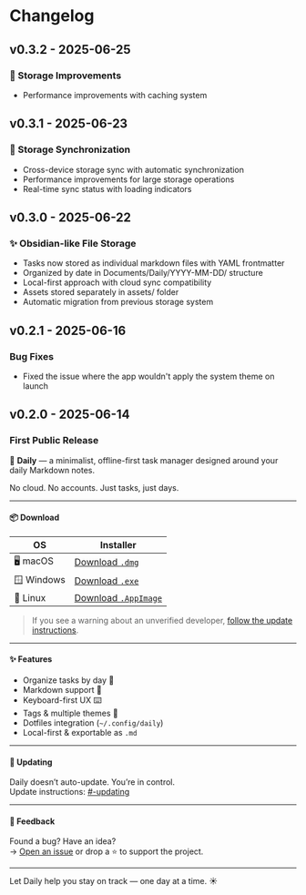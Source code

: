 # Changelog

## v0.3.2 - 2025-06-25

### 🔄 Storage Improvements
- Performance improvements with caching system


## v0.3.1 - 2025-06-23

### 🔄 Storage Synchronization
- Cross-device storage sync with automatic synchronization
- Performance improvements for large storage operations
- Real-time sync status with loading indicators

## v0.3.0 - 2025-06-22

### ✨ Obsidian-like File Storage
- Tasks now stored as individual markdown files with YAML frontmatter
- Organized by date in Documents/Daily/YYYY-MM-DD/ structure
- Local-first approach with cloud sync compatibility
- Assets stored separately in assets/ folder
- Automatic migration from previous storage system

## v0.2.1 - 2025-06-16

### Bug Fixes
- Fixed the issue where the app wouldn't apply the system theme on launch


## v0.2.0 - 2025-06-14

### First Public Release

🚀 **Daily** — a minimalist, offline-first task manager designed around your daily Markdown notes.

No cloud. No accounts. Just tasks, just days.

---

#### 📦 Download

| OS      | Installer                                              |
|---------|---------------------------------------------------------|
| 🖥 macOS | [Download `.dmg`](https://github.com/scheron/Daily/releases/download/v0.2.0/Daily-0.2.0.dmg) |
| 🪟 Windows | [Download `.exe`](https://github.com/scheron/Daily/releases/download/v0.2.0/Daily-0.2.0.exe)       |
| 🐧 Linux  | [Download `.AppImage`](https://github.com/scheron/Daily/releases/download/v0.2.0/Daily-0.2.0.AppImage) |

> If you see a warning about an unverified developer, [follow the update instructions](https://github.com/scheron/Daily#-updating).

---

#### ✨ Features

- Organize tasks by day 📅
- Markdown support 📝
- Keyboard-first UX ⌨️
- Tags & multiple themes 🎨
- Dotfiles integration (`~/.config/daily`)
- Local-first & exportable as `.md`

---

#### 🔄 Updating

Daily doesn’t auto-update. You’re in control.  
Update instructions: [#-updating](https://github.com/scheron/Daily#-updating)

---

#### 💬 Feedback

Found a bug? Have an idea?  
→ [Open an issue](https://github.com/scheron/Daily/issues) or drop a ⭐ to support the project.

---

Let Daily help you stay on track — one day at a time. ☀️
